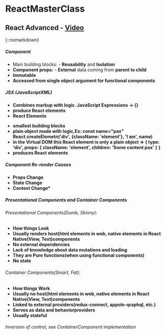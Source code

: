 # ReactMasterClass

## React Advanced - [Video](https://youtu.be/zlpYShDdY_c)

{::nomarkdown}
<h5>Component</h5>
<ul>
<li>Main building blocks: - <b>Reusability</b> and <b>Isolation</b></li>  
 <li><b>Component props:</b> - <b>External</b> data coming from <b>parent to child<b>
 </li>       
 <li><b>Immutable</b></li> 
 <li>Accessed from <b>single object argument</b> for functional components</li>
</ul>

<h5>JSX (JavaScriptXML)</h5>
<ul>
    <li>Combines markup with logic. <b>JavaScript Expressions -> {}</b></li>
    <li>produce React elements</li>
    <li><b>React Elements<b></li>
</ul>
<ul>
    <li>smallest building blocks</li>
    <li>plain object made with logic,Ex: const name="pax" React.createElemetn('div', {className: 'element'}, 'I am', name) </li>
    <li>in the Virtual DOM this React element is only a plain object => { type: 'div', props: { className: 'element', children: 'Some content pax' } }</li>
    <li>produces React elements</li>
</ul>
</div>
<h5>Component Re-render Causes</h5>
<ul>
    <li>Props Change</li>
    <li>State Change</li>
    <li>Context Change*</li>
</ul>
<h5>Presentational Components and Container Components</h5>
<h6>Presentational Components(Dumb, Skinny):</h6>
<ul>
    <li>How things <b>Look</b></li>
    <li>Usually renders <b>host(html elements in web, native elements in React Native(View, Text)</b>components</li>
    <li>No external dependencies</li>
    <li>Lack of knowledge about <b>data mutations</b> and <b>loading</b></li>
    <li>They are Pure functions(when using functional components)</li>
    <li>No state</li>
</ul>
<h6>Container Components(Smart, Fat):</h6>
<ul>
    <li>How things <b>Work</b></li>
    <li>Usually no <b>host(html elements in web, native elements in React Native(View, Text)</b>components</li>
    <li>Linked to external providers(redux-connect, appolo-qraphql, etc.)</li>
    <li>Serves as <b>data</b> and <b>behavior</b>providers</li>
    <li>Usually stateful</li>
</ul>
<h6>Inversion of control, see ContainerComponent implementation</h6>
